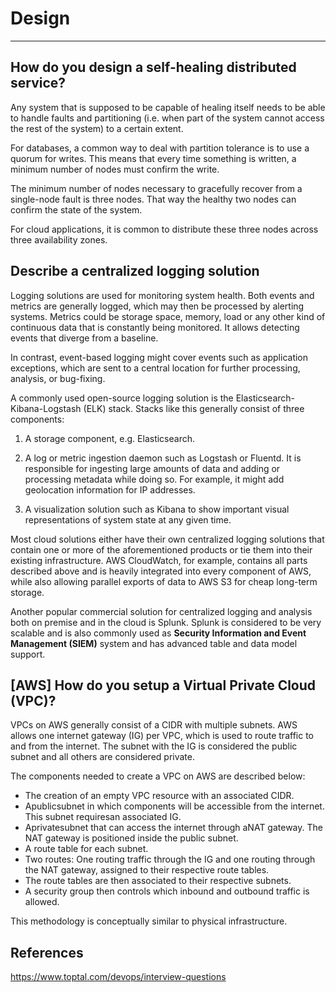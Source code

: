 # Design

---

## How do you design a self-healing distributed service?

Any system that is supposed to be capable of healing itself needs to be able to handle faults and partitioning (i.e. when part of the system cannot access the rest of the system) to a certain extent.

For databases, a common way to deal with partition tolerance is to use a quorum for writes. This means that every time something is written, a minimum number of nodes must confirm the write.

The minimum number of nodes necessary to gracefully recover from a single-node fault is three nodes. That way the healthy two nodes can confirm the state of the system.

For cloud applications, it is common to distribute these three nodes across three availability zones.

## Describe a centralized logging solution

Logging solutions are used for monitoring system health. Both events and metrics are generally logged, which may then be processed by alerting systems. Metrics could be storage space, memory, load or any other kind of continuous data that is constantly being monitored. It allows detecting events that diverge from a baseline.

In contrast, event-based logging might cover events such as application exceptions, which are sent to a central location for further processing, analysis, or bug-fixing.

A commonly used open-source logging solution is the Elasticsearch-Kibana-Logstash (ELK) stack. Stacks like this generally consist of three components:

1. A storage component, e.g. Elasticsearch.

2. A log or metric ingestion daemon such as Logstash or Fluentd. It is responsible for ingesting large amounts of data and adding or processing metadata while doing so. For example, it might add geolocation information for IP addresses.

3. A visualization solution such as Kibana to show important visual representations of system state at any given time.

Most cloud solutions either have their own centralized logging solutions that contain one or more of the aforementioned products or tie them into their existing infrastructure. AWS CloudWatch, for example, contains all parts described above and is heavily integrated into every component of AWS, while also allowing parallel exports of data to AWS S3 for cheap long-term storage.

Another popular commercial solution for centralized logging and analysis both on premise and in the cloud is Splunk. Splunk is considered to be very scalable and is also commonly used as **Security Information and Event Management (SIEM)** system and has advanced table and data model support.

## [AWS] How do you setup a Virtual Private Cloud (VPC)?

VPCs on AWS generally consist of a CIDR with multiple subnets. AWS allows one internet gateway (IG) per VPC, which is used to route traffic to and from the internet. The subnet with the IG is considered the public subnet and all others are considered private.

The components needed to create a VPC on AWS are described below:

- The creation of an empty VPC resource with an associated CIDR.
- Apublicsubnet in which components will be accessible from the internet. This subnet requiresan associated IG.
- Aprivatesubnet that can access the internet through aNAT gateway. The NAT gateway is positioned inside the public subnet.
- A route table for each subnet.
- Two routes: One routing traffic through the IG and one routing through the NAT gateway, assigned to their respective route tables.
- The route tables are then associated to their respective subnets.
- A security group then controls which inbound and outbound traffic is allowed.

This methodology is conceptually similar to physical infrastructure.

## References

<https://www.toptal.com/devops/interview-questions>
